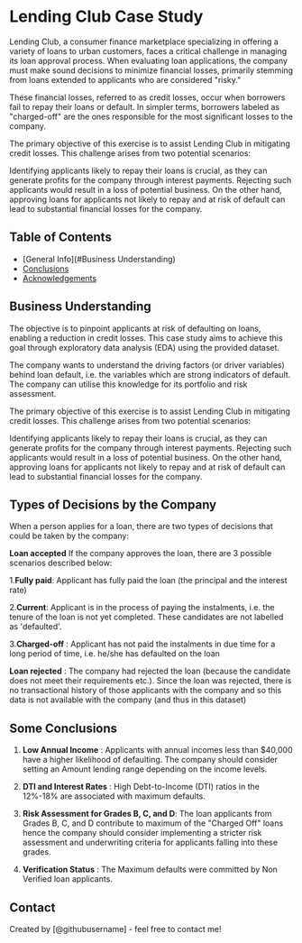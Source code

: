 # Lending Club Case Study
Lending Club, a consumer finance marketplace specializing in offering a variety of loans to urban customers, faces a critical challenge in managing its loan approval process. When evaluating loan applications, the company must make sound decisions to minimize financial losses, primarily stemming from loans extended to applicants who are considered "risky."

These financial losses, referred to as credit losses, occur when borrowers fail to repay their loans or default. In simpler terms, borrowers labeled as "charged-off" are the ones responsible for the most significant losses to the company.

The primary objective of this exercise is to assist Lending Club in mitigating credit losses. This challenge arises from two potential scenarios:

Identifying applicants likely to repay their loans is crucial, as they can generate profits for the company through interest payments. Rejecting such applicants would result in a loss of potential business.
On the other hand, approving loans for applicants not likely to repay and at risk of default can lead to substantial financial losses for the company.


## Table of Contents
* [General Info](#Business Understanding)
* [Conclusions](#conclusions)
* [Acknowledgements](#acknowledgements)

<!-- You can include any other section that is pertinent to your problem -->

## Business Understanding
The objective is to pinpoint applicants at risk of defaulting on loans, enabling a reduction in credit losses. This case study aims to achieve this goal through exploratory data analysis (EDA) using the provided dataset.

The company wants to understand the driving factors (or driver variables) behind loan default, i.e. the variables which are strong indicators of default. The company can utilise this knowledge for its portfolio and risk assessment.

The primary objective of this exercise is to assist Lending Club in mitigating credit losses. This challenge arises from two potential scenarios:

Identifying applicants likely to repay their loans is crucial, as they can generate profits for the company through interest payments. 
Rejecting such applicants would result in a loss of potential business.
On the other hand, approving loans for applicants not likely to repay and at risk of default can lead to substantial financial losses for the company.

## Types of Decisions by the Company 
When a person applies for a loan, there are two types of decisions that could be taken by the company:

**Loan accepted** If the company approves the loan, there are 3 possible scenarios described below:

1.**Fully paid**: Applicant has fully paid the loan (the principal and the interest rate)

2.**Current**: Applicant is in the process of paying the instalments, i.e. the tenure of the loan is not yet completed. These candidates are not labelled as 'defaulted'.

3.**Charged-off** : Applicant has not paid the instalments in due time for a long period of time, i.e. he/she has defaulted on the loan

**Loan rejected** : The company had rejected the loan (because the candidate does not meet their requirements etc.). Since the loan was rejected, there is no transactional history of those applicants with the company and so this data is not available with the company (and thus in this dataset)

<!-- You don't have to answer all the questions - just the ones relevant to your project. -->

## Some Conclusions
1) **Low Annual Income** : Applicants with annual incomes less than $40,000 have a higher likelihood of defaulting. The company should consider setting an Amount lending range depending on the income levels.

2) **DTI and Interest Rates** : High Debt-to-Income (DTI) ratios in the 12%-18% are associated with maximum defaults.

3) **Risk Assessment for Grades B, C, and D**: The loan applicants from Grades B, C, and D contribute to maximum of the "Charged Off" loans hence the company should consider implementing a stricter risk assessment and underwriting criteria for applicants falling into these grades.

4) **Verification Status** : The Maximum defaults were committed by Non Verified loan applicants. 


## Contact
Created by [@githubusername] - feel free to contact me!


<!-- Optional -->
<!-- ## License -->
<!-- This project is open source and available under the [... License](). -->

<!-- You don't have to include all sections - just the one's relevant to your project -->
